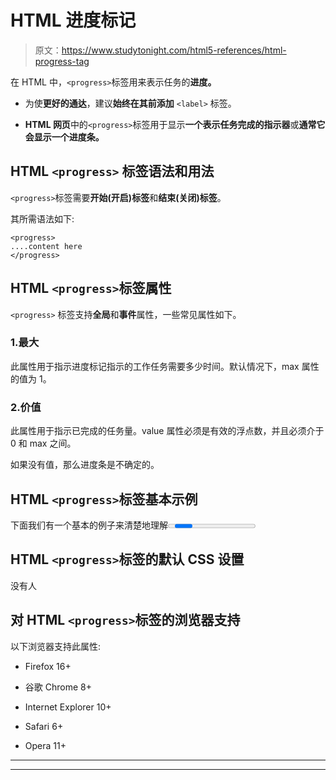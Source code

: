 # HTML 进度标记

> 原文：<https://www.studytonight.com/html5-references/html-progress-tag>

在 HTML 中，`<progress>`标签用来表示任务的**进度。**

*   为使**更好的通达**，建议**始终在其前添加** `<label>` 标签。

*   **HTML 网页**中的`<progress>`标签用于显示**一个表示任务完成的指示器**或**通常它会显示一个进度条。**

## HTML `<progress>` 标签语法和用法

`<progress>`标签需要**开始(开启)标签**和**结束(关闭)标签**。

其所需语法如下:

```
<progress>
....content here
</progress>
```

## HTML `<progress>`标签属性

`<progress>` 标签支持**全局**和**事件**属性，一些常见属性如下。

### 1.最大

此属性用于指示进度标记指示的工作任务需要多少时间。默认情况下，max 属性的值为 1。

### 2.价值

此属性用于指示已完成的任务量。value 属性必须是有效的浮点数，并且必须介于 0 和 max 之间。

如果没有值，那么进度条是不确定的。

## HTML `<progress>`标签基本示例

下面我们有一个基本的例子来清楚地理解<progress>标签:</progress>

## HTML `<progress>`标签的默认 CSS 设置

没有人

## 对 HTML `<progress>`标签的浏览器支持

以下浏览器支持此属性:

*   Firefox 16+

*   谷歌 Chrome 8+

*   Internet Explorer 10+

*   Safari 6+

*   Opera 11+

* * *

* * *